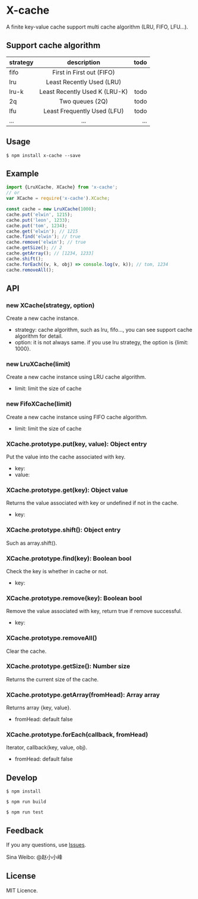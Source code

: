 # X-cache

A finite key-value cache support multi cache algorithm (LRU, FIFO, LFU...).

## Support cache algorithm
| strategy      | description                   | todo  |
| ------------- |:-----------------------------:| -----:|
| fifo          | First in First out (FIFO)     |       |
| lru           | Least Recently Used (LRU)     |       |
| lru-k         | Least Recently Used K (LRU-K) | todo  |
| 2q            | Two queues (2Q)               | todo  |
| lfu           | Least Frequently Used (LFU)   | todo  |
| ...           | ...                           | ...   |

## Usage

```
$ npm install x-cache --save
```

## Example
```javascript
import {LruXCache, XCache} from 'x-cache';
// or
var XCache = require('x-cache').XCache;

const cache = new LruXCache(1000);
cache.put('elwin', 1215);
cache.put('leon', 1233);
cache.put('tom', 1234);
cache.get('elwin'); // 1215
cache.find('elwin'); // true
cache.remove('elwin'); // true
cache.getSize(); // 2
cache.getArray(); // [1234, 1233]
cache.shift();
cache.forEach((v, k, obj) => console.log(v, k)); // tom, 1234
cache.removeAll();
```

## API

### new XCache(strategy, option)

Create a new cache instance.
* strategy: cache algorithm, such as lru, fifo..., you can see support cache algorithm for detail.
* option: it is not always same. if you use lru strategy, the option is {limit: 1000}.

### new LruXCache(limit)

Create a new cache instance using LRU cache algorithm.
* limit: limit the size of cache

### new FifoXCache(limit)

Create a new cache instance using FIFO cache algorithm.
* limit: limit the size of cache

### XCache.prototype.put(key, value): Object entry

Put the value into the cache associated with key.
* key:
* value:

### XCache.prototype.get(key): Object value

Returns the value associated with key or undefined if not in the cache.
* key:

### XCache.prototype.shift(): Object entry

Such as array.shift().

### XCache.prototype.find(key): Boolean bool

Check the key is whether in cache or not.
* key:

### XCache.prototype.remove(key): Boolean bool

Remove the value associated with key, return true if remove successful.
* key:

### XCache.prototype.removeAll()

Clear the cache.

### XCache.prototype.getSize(): Number size

Returns the current size of the cache.

### XCache.prototype.getArray(fromHead): Array array

Returns array {key, value}.
* fromHead: default false

### XCache.prototype.forEach(callback, fromHead)

Iterator, callback(key, value, obj).
* fromHead: default false

## Develop

```
$ npm install

$ npm run build

$ npm run test
```

## Feedback

If you any questions, use [Issues](https://github.com/zfeng217/x-cache/issues).   

Sina Weibo: @赵小小峰

## License

MIT Licence.

